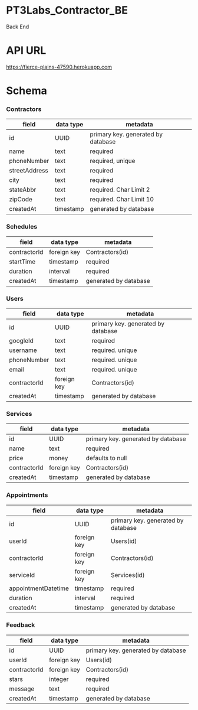 # PT3Labs_Contractor_BE

Back End

# API URL

https://fierce-plains-47590.herokuapp.com

# Schema

### Contractors

| field         | data type | metadata                           |
| ------------- | --------- | ---------------------------------- |
| id            | UUID      | primary key. generated by database |
| name          | text      | required                           |
| phoneNumber   | text      | required, unique                   |
| streetAddress | text      | required                           |
| city          | text      | required                           |
| stateAbbr     | text      | required. Char Limit 2             |
| zipCode       | text      | required. Char Limit 10            |
| createdAt     | timestamp | generated by database              |

### Schedules

| field        | data type   | metadata              |
| ------------ | ----------- | --------------------- |
| contractorId | foreign key | Contractors(id)       |
| startTime    | timestamp   | required              |
| duration     | interval    | required              |
| createdAt    | timestamp   | generated by database |

### Users

| field        | data type   | metadata                           |
| ------------ | ----------- | ---------------------------------- |
| id           | UUID        | primary key. generated by database |
| googleId     | text        | required                           |
| username     | text        | required. unique                   |
| phoneNumber  | text        | required. unique                   |
| email        | text        | required. unique                   |
| contractorId | foreign key | Contractors(id)                    |
| createdAt    | timestamp   | generated by database              |

### Services

| field        | data type   | metadata                           |
| ------------ | ----------- | ---------------------------------- |
| id           | UUID        | primary key. generated by database |
| name         | text        | required                           |
| price        | money       | defaults to null                   |
| contractorId | foreign key | Contractors(id)                    |
| createdAt    | timestamp   | generated by database              |

### Appointments

| field               | data type   | metadata                           |
| ------------------- | ----------- | ---------------------------------- |
| id                  | UUID        | primary key. generated by database |
| userId              | foreign key | Users(id)                          |
| contractorId        | foreign key | Contractors(id)                    |
| serviceId           | foreign key | Services(id)                       |
| appointmentDatetime | timestamp   | required                           |
| duration            | interval    | required                           |
| createdAt           | timestamp   | generated by database              |

### Feedback

| field        | data type   | metadata                           |
| ------------ | ----------- | ---------------------------------- |
| id           | UUID        | primary key. generated by database |
| userId       | foreign key | Users(id)                          |
| contractorId | foreign key | Contractors(id)                    |
| stars        | integer     | required                           |
| message      | text        | required                           |
| createdAt    | timestamp   | generated by database              |
